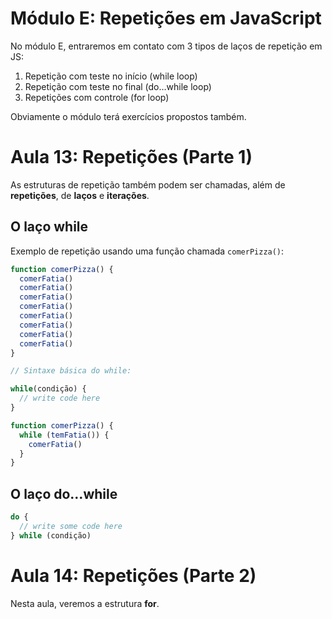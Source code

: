 # Módulo E: Repetições em JavaScript

No módulo E, entraremos em contato com 3 tipos de laços de repetição em JS:

1. Repetição com teste no início (while loop)
2. Repetição com teste no final (do…while loop)
3. Repetições com controle (for loop)

Obviamente o módulo terá exercícios propostos também.

# Aula 13: Repetições (Parte 1)

As estruturas de repetição também podem ser chamadas, além de **repetições**, de **laços** e **iterações**.

## O laço while

Exemplo de repetição usando uma função chamada `comerPizza()`:

```javascript
function comerPizza() {
  comerFatia()
  comerFatia()
  comerFatia()
  comerFatia()
  comerFatia()
  comerFatia()
  comerFatia()
  comerFatia()
}
```

```javascript
// Sintaxe básica do while:

while(condição) {
  // write code here
}
```

```javascript
function comerPizza() {
  while (temFatia()) {
    comerFatia()
  }
}
```

## O laço do…while

```javascript
do {
  // write some code here
} while (condição)
```

# Aula 14: Repetições (Parte 2)

Nesta aula, veremos a estrutura **for**.

